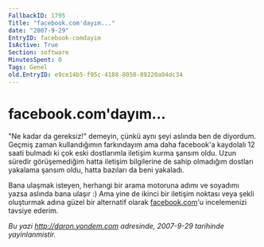 ```yaml
---
FallbackID: 1795
Title: "facebook.com'dayım..."
date: "2007-9-29"
EntryID: facebook-comdayim
IsActive: True
Section: software
MinutesSpent: 0
Tags: Genel
old.EntryID: e9ce14b5-f95c-4188-8050-89220a94dc34
---
```

# facebook.com'dayım...
"Ne kadar da gereksiz!" demeyin, çünkü aynı şeyi aslında ben de
diyordum. Geçmiş zaman kullandığımın farkındayım ama daha facebook'a
kaydolalı 12 saati bulmadı ki çok eski dostlarımla iletişim kurma şansım
oldu. Uzun süredir görüşemediğim hatta iletişim bilgilerine de sahip
olmadığım dostları yakalama şansım oldu, hatta bazıları da beni
yakaladı.

Bana ulaşmak isteyen, herhangi bir arama motoruna adımı ve soyadımı
yazsa aslında bana ulaşır :) Ama yine de ikinci bir iletişim noktası
veya şekli oluşturmak adına güzel bir alternatif olarak
[facebook.com](http://www.facebook.com)'u incelemenizi tavsiye ederim.



*Bu yazi http://daron.yondem.com adresinde, 2007-9-29 tarihinde yayinlanmistir.*
